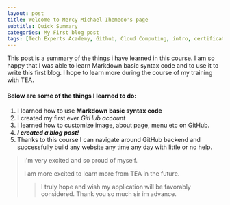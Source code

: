 ```yaml
---
layout: post
title: Welcome to Mercy Michael Ihemedo's page
subtitle: Quick Summary 
categories: My First blog post
tags: [Tech Experts Academy, Github, Cloud Computing, intro, certificate]
---
```


This post is a summary of the things i have learned in this course. I am so happy that I was able to learn Markdown basic syntax code and to use it to write this first blog. I hope to learn more during the course of my training with TEA.


#### Below are some of the things I learned to do:

1. I learned how to use **Markdown basic syntax code**
2. I created my first ever *GitHub account*
3. I learned how to customize image, about page, menu etc on GitHub.
4. ***I created a blog post!***
5. Thanks to this course I can navigate around GitHub backend and successfully build any website any time any day with little or no help. 

> I'm very excited and so proud of myself. 
> 
> I am more excited to learn more from TEA in the future.
>> I truly hope and wish my application will be favorably considered. Thank you so much sir im advance.
